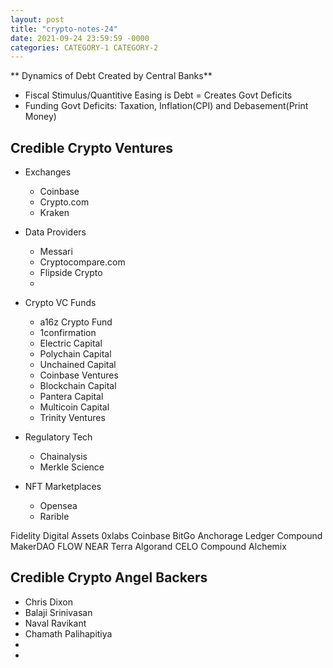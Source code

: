```yaml
---
layout: post
title: "crypto-notes-24"
date: 2021-09-24 23:59:59 -0000
categories: CATEGORY-1 CATEGORY-2
---
```


** Dynamics of Debt Created by Central Banks**
- Fiscal Stimulus/Quantitive Easing is Debt = Creates Govt Deficits 
- Funding Govt Deficits: Taxation, Inflation(CPI) and Debasement(Print Money)


## Credible Crypto Ventures
- Exchanges
    - Coinbase
    - Crypto.com
    - Kraken

- Data Providers
    - Messari
    - Cryptocompare.com
    - Flipside Crypto
    - 

- Crypto VC Funds
    - a16z Crypto Fund
    - 1confirmation
    - Electric Capital
    - Polychain Capital
    - Unchained Capital
    - Coinbase Ventures
    - Blockchain Capital
    - Pantera Capital
    - Multicoin Capital
    - Trinity Ventures
 
- Regulatory Tech
    - Chainalysis
    - Merkle Science

- NFT Marketplaces
    - Opensea
    - Rarible


Fidelity Digital Assets
0xlabs
Coinbase
BitGo
Anchorage
Ledger 
Compound 
MakerDAO
FLOW
NEAR
Terra
Algorand
CELO
Compound
Alchemix


## Credible Crypto Angel Backers
- Chris Dixon
- Balaji Srinivasan
- Naval Ravikant
- Chamath Palihapitiya
- 
- 

